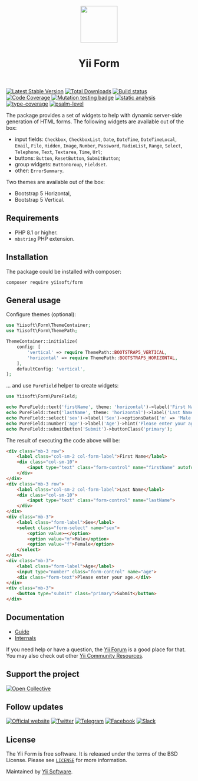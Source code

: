 <p align="center">
    <a href="https://github.com/yiisoft" target="_blank">
        <img src="https://yiisoft.github.io/docs/images/yii_logo.svg" height="100px">
    </a>
    <h1 align="center">Yii Form</h1>
    <br>
</p>

[![Latest Stable Version](https://poser.pugx.org/yiisoft/form/v/stable.png)](https://packagist.org/packages/yiisoft/form)
[![Total Downloads](https://poser.pugx.org/yiisoft/form/downloads.png)](https://packagist.org/packages/yiisoft/form)
[![Build status](https://github.com/yiisoft/form/workflows/build/badge.svg)](https://github.com/yiisoft/form/actions?query=workflow%3Abuild)
[![Code Coverage](https://codecov.io/gh/yiisoft/form/graph/badge.svg?token=7JVVOMMKCZ)](https://codecov.io/gh/yiisoft/form)
[![Mutation testing badge](https://img.shields.io/endpoint?style=flat&url=https%3A%2F%2Fbadge-api.stryker-mutator.io%2Fgithub.com%2Fyiisoft%2Fform%2Fmaster)](https://dashboard.stryker-mutator.io/reports/github.com/yiisoft/form/master)
[![static analysis](https://github.com/yiisoft/form/workflows/static%20analysis/badge.svg)](https://github.com/yiisoft/form/actions?query=workflow%3A%22static+analysis%22)
[![type-coverage](https://shepherd.dev/github/yiisoft/form/coverage.svg)](https://shepherd.dev/github/yiisoft/form)
[![psalm-level](https://shepherd.dev/github/yiisoft/form/level.svg)](https://shepherd.dev/github/yiisoft/form)

The package provides a set of widgets to help with dynamic server-side generation of HTML forms.
The following widgets are available out of the box:

- input fields: `Checkbox`, `CheckboxList`, `Date`, `DateTime`, `DateTimeLocal`, `Email`, `File`, `Hidden`, `Image`, 
`Number`, `Password`, `RadioList`, `Range`, `Select`, `Telephone`, `Text`, `Textarea`, `Time`, `Url`;
- buttons: `Button`, `ResetButton`, `SubmitButton`;
- group widgets: `ButtonGroup`, `Fieldset`. 
- other: `ErrorSummary`.

Two themes are available out of the box:

- Bootstrap 5 Horizontal,
- Bootstrap 5 Vertical.

## Requirements

- PHP 8.1 or higher.
- `mbstring` PHP extension.

## Installation

The package could be installed with composer:

```shell
composer require yiisoft/form
```

## General usage

Configure themes (optional):

```php
use Yiisoft\Form\ThemeContainer;
use Yiisoft\Form\ThemePath;

ThemeContainer::initialize(
    config: [
        'vertical' => require ThemePath::BOOTSTRAP5_VERTICAL,
        'horizontal' => require ThemePath::BOOTSTRAP5_HORIZONTAL,
    ],
    defaultConfig: 'vertical',
);
```

... and use `PureField` helper to create widgets:

```php
use Yiisoft\Form\PureField;

echo PureField::text('firstName', theme: 'horizontal')->label('First Name')->autofocus();
echo PureField::text('lastName', theme: 'horizontal')->label('Last Name');
echo PureField::select('sex')->label('Sex')->optionsData(['m' => 'Male', 'f' => 'Female'])->prompt('—');
echo PureField::number('age')->label('Age')->hint('Please enter your age.');
echo PureField::submitButton('Submit')->buttonClass('primary');
```

The result of executing the code above will be:

```html
<div class="mb-3 row">
    <label class="col-sm-2 col-form-label">First Name</label>
    <div class="col-sm-10">
        <input type="text" class="form-control" name="firstName" autofocus>
    </div>
</div>
<div class="mb-3 row">
    <label class="col-sm-2 col-form-label">Last Name</label>
    <div class="col-sm-10">
        <input type="text" class="form-control" name="lastName">
    </div>
</div>
<div class="mb-3">
    <label class="form-label">Sex</label>
    <select class="form-select" name="sex">
        <option value>—</option>
        <option value="m">Male</option>
        <option value="f">Female</option>
    </select>
</div>
<div class="mb-3">
    <label class="form-label">Age</label>
    <input type="number" class="form-control" name="age">
    <div class="form-text">Please enter your age.</div>
</div>
<div class="mb-3">
    <button type="submit" class="primary">Submit</button>
</div>
```

## Documentation

- [Guide](docs/guide/en/README.md)
- [Internals](docs/internals.md)

If you need help or have a question, the [Yii Forum](https://forum.yiiframework.com/c/yii-3-0/63) is a good place for
that. You may also check out other [Yii Community Resources](https://www.yiiframework.com/community).

## Support the project

[![Open Collective](https://img.shields.io/badge/Open%20Collective-sponsor-7eadf1?logo=open%20collective&logoColor=7eadf1&labelColor=555555)](https://opencollective.com/yiisoft)

## Follow updates

[![Official website](https://img.shields.io/badge/Powered_by-Yii_Framework-green.svg?style=flat)](https://www.yiiframework.com/)
[![Twitter](https://img.shields.io/badge/twitter-follow-1DA1F2?logo=twitter&logoColor=1DA1F2&labelColor=555555?style=flat)](https://twitter.com/yiiframework)
[![Telegram](https://img.shields.io/badge/telegram-join-1DA1F2?style=flat&logo=telegram)](https://t.me/yii3en)
[![Facebook](https://img.shields.io/badge/facebook-join-1DA1F2?style=flat&logo=facebook&logoColor=ffffff)](https://www.facebook.com/groups/yiitalk)
[![Slack](https://img.shields.io/badge/slack-join-1DA1F2?style=flat&logo=slack)](https://yiiframework.com/go/slack)

## License

The Yii Form is free software. It is released under the terms of the BSD License.
Please see [`LICENSE`](./LICENSE.md) for more information.

Maintained by [Yii Software](https://www.yiiframework.com/).
